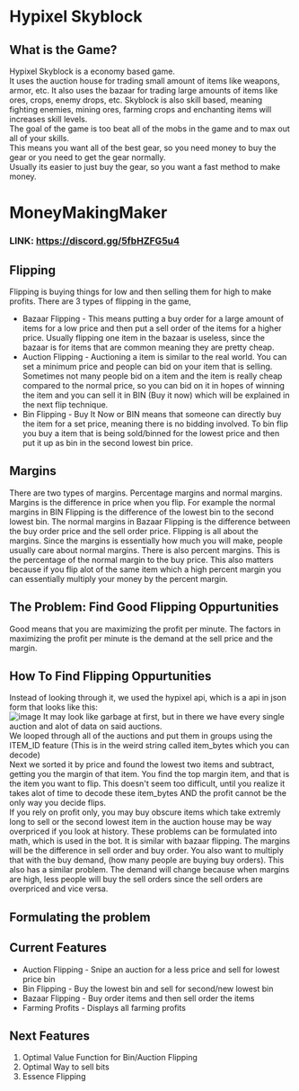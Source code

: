 # Hypixel Skyblock

## What is the Game?
Hypixel Skyblock is a economy based game.  
It uses the auction house for trading small amount of items like weapons, armor, etc.
It also uses the bazaar for trading large amounts of items like ores, crops, enemy drops, etc.
Skyblock is also skill based, meaning fighting enemies, mining ores, farming crops and enchanting items will increases skill levels.  
The goal of the game is too beat all of the mobs in the game and to max out all of your skills.  
This means you want all of the best gear, so you need money to buy the gear or you need to get the gear normally.  
Usually its easier to just buy the gear, so you want a fast method to make money.

# MoneyMakingMaker

### LINK: https://discord.gg/5fbHZFG5u4

## Flipping
Flipping is buying things for low and then selling them for high to make profits.
There are 3 types of flipping in the game,
- Bazaar Flipping - This means putting a buy order for a large amount of items for a low price and then put a sell order of the items for a higher price. Usually flipping one item in the bazaar is useless, since the bazaar is for items that are common meaning they are pretty cheap.  
- Auction Flipping - Auctioning a item is similar to the real world. You can set a minimum price and people can bid on your item that is selling. Sometimes not many people bid on a item and the item is really cheap compared to the normal price, so you can bid on it in hopes of winning the item and you can sell it in BIN (Buy it now) which will be explained in the next flip technique.
- Bin Flipping - Buy It Now or BIN means that someone can directly buy the item for a set price, meaning there is no bidding involved. To bin flip you buy a item that is being sold/binned for the lowest price and then put it up as bin in the second lowest bin price.

## Margins
There are two types of margins. Percentage margins and normal margins. Margins is the difference in price when you flip. For example the normal margins in BIN Flipping is the difference of the lowest bin to the second lowest bin. The normal margins in Bazaar Flipping is the difference between the buy order price and the sell order price. Flipping is all about the margins. Since the margins is essentially how much you will make, people usually care about normal margins. There is also percent margins. This is the percentage of the normal margin to the buy price. This also matters because if you flip alot of the same item which a high percent margin you can essentially multiply your money by the percent margin.

## The Problem: Find Good Flipping Oppurtunities
Good means that you are maximizing the profit per minute. The factors in maximizing the profit per minute is the demand at the sell price and the margin.


## How To Find Flipping Oppurtunities
Instead of looking through it, we used the hypixel api, which is a api in json form that looks like this:  
![image](https://user-images.githubusercontent.com/50930165/114272105-b1d33680-99e2-11eb-94f4-addda9402cba.png)
It may look like garbage at first, but in there we have every single auction and alot of data on said auctions.  
We looped through all of the auctions and put them in groups using the ITEM_ID feature (This is in the weird string called item_bytes which you can decode)  
Next we sorted it by price and found the lowest two items and subtract, getting you the margin of that item.
You find the top margin item, and that is the item you want to flip.
This doesn't seem too difficult, until you realize it takes alot of time to decode these item_bytes AND the profit cannot be the only way you decide flips.  
If you rely on profit only, you may buy obscure items which take extremly long to sell or the second lowest item in the auction house may be way overpriced if you look at history. These problems can be formulated into math, which is used in the bot.
It is similar with bazaar flipping. The margins will be the difference in sell order and buy order. You also want to multiply that with the buy demand, (how many people are buying buy orders). This also has a similar problem. The demand will change because when margins are high, less people will buy the sell orders since the sell orders are overpriced and vice versa.
## Formulating the problem

## Current Features
- Auction Flipping - Snipe an auction for a less price and sell for lowest price bin
- Bin Flipping - Buy the lowest bin and sell for second/new lowest bin
- Bazaar Flipping - Buy order items and then sell order the items
- Farming Profits - Displays all farming profits

## Next Features
1. Optimal Value Function for Bin/Auction Flipping
2. Optimal Way to sell bits
3. Essence Flipping
